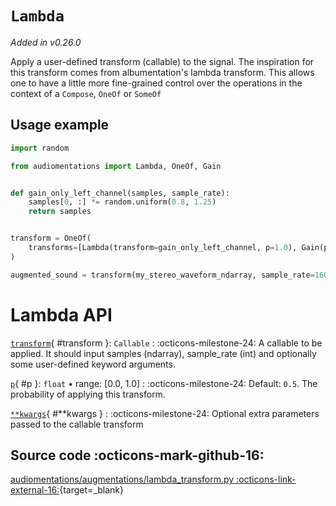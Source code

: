 # `Lambda`

_Added in v0.26.0_

Apply a user-defined transform (callable) to the signal. The inspiration for this
transform comes from albumentation's lambda transform. This allows one to have a little
more fine-grained control over the operations in the context of a `Compose`, `OneOf` or `SomeOf`

## Usage example

```python
import random

from audiomentations import Lambda, OneOf, Gain


def gain_only_left_channel(samples, sample_rate):
    samples[0, :] *= random.uniform(0.8, 1.25)
    return samples


transform = OneOf(
    transforms=[Lambda(transform=gain_only_left_channel, p=1.0), Gain(p=1.0)]
)

augmented_sound = transform(my_stereo_waveform_ndarray, sample_rate=16000)
```

# Lambda API

[`transform`](#transform){ #transform }: `Callable`
:   :octicons-milestone-24: A callable to be applied. It should input
    samples (ndarray), sample_rate (int) and optionally some user-defined
    keyword arguments.

[`p`](#p){ #p }: `float` • range: [0.0, 1.0]
:   :octicons-milestone-24: Default: `0.5`. The probability of applying this transform.

[`**kwargs`](#**kwargs){ #**kwargs }
:   :octicons-milestone-24: Optional extra parameters passed to the callable transform

## Source code :octicons-mark-github-16:

[audiomentations/augmentations/lambda_transform.py :octicons-link-external-16:](https://github.com/iver56/audiomentations/blob/main/audiomentations/augmentations/lambda_transform.py){target=_blank}
